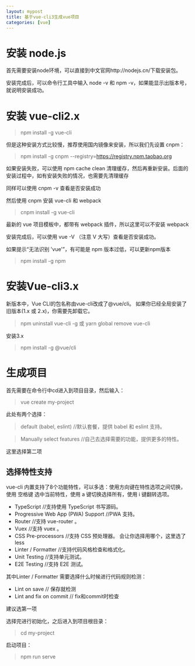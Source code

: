 ```yaml
---
layout: mypost
title: 基于vue-cli3生成vue项目
categories: [vue]
---
```


# 安装 node.js

首先需要安装node环境，可以直接到中文官网http://nodejs.cn/下载安装包。

安装完成后，可以命令行工具中输入 node -v 和 npm -v，如果能显示出版本号，就说明安装成功。


# 安装 vue-cli2.x

> npm install -g vue-cli

但是这种安装方式比较慢，推荐使用国内镜像来安装，所以我们先设置 cnpm：

> npm install -g cnpm --registry=https://registry.npm.taobao.org

如果安装失败，可以使用 npm cache clean 清理缓存，然后再重新安装。后面的安装过程中，如有安装失败的情况，也需要先清理缓存

同样可以使用 cnpm -v 查看是否安装成功

然后使用 cnpm 安装 vue-cli 和 webpack

> cnpm install -g vue-cli

最新的 vue 项目模板中，都带有 webpack 插件，所以这里可以不安装 webpack

安装完成后，可以使用 vue -V （注意 V 大写）查看是否安装成功。

如果提示“无法识别 'vue'”，有可能是 npm 版本过低，可以更新npm版本

> npm install -g npm


# 安装Vue-cli3.x

新版本中，Vue CLI的包名称由vue-cli改成了@vue/cli。 如果你已经全局安装了旧版本(1.x 或 2.x)，你需要先卸载它。

> npm uninstall vue-cli -g 或 yarn global remove vue-cli

安装3.x

> npm install -g @vue/cli


# 生成项目

首先需要在命令行中cd进入到项目目录，然后输入：

> vue create my-project

此处有两个选择：

> default (babel, eslint) //默认套餐，提供 babel 和 eslint 支持。

> Manually select features //自己去选择需要的功能，提供更多的特性。

这里选择第二项

## 选择特性支持

vue-cli 内置支持了8个功能特性，可以多选：使用方向键在特性选项之间切换，使用 空格键 选中当前特性，使用 a 键切换选择所有，使用 i 键翻转选项。

- TypeScript //支持使用 TypeScript 书写源码。
- Progressive Web App (PWA) Support //PWA 支持。
- Router //支持 vue-router 。
- Vuex //支持 vuex 。
- CSS Pre-processors //支持 CSS 预处理器。   会让你选择用哪个，这里选了less
- Linter / Formatter //支持代码风格检查和格式化。
- Unit Testing //支持单元测试。
- E2E Testing //支持 E2E 测试。

其中Linter / Formatter 需要选择什么时候进行代码规则检测：

- Lint on save // 保存就检测
- Lint and fix on commit // fix和commit时检查

建议选第一项

选择完进行初始化，之后进入到项目根目录：

> cd my-project

启动项目：

> npm run serve
